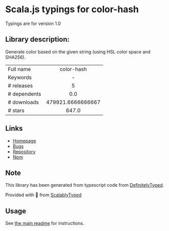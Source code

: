 
# Scala.js typings for color-hash

Typings are for version 1.0

## Library description:
Generate color based on the given string (using HSL color space and SHA256).

|                    |                 |
| ------------------ | :-------------: |
| Full name          | color-hash |
| Keywords           | - |
| # releases         | 5 |
| # dependents       | 0.0 |
| # downloads        | 479921.6666666667 |
| # stars            | 647.0 |

## Links
- [Homepage](https://github.com/zenozeng/color-hash#readme)
- [Bugs](https://github.com/zenozeng/color-hash/issues)
- [Repository](https://github.com/zenozeng/color-hash)
- [Npm](https://www.npmjs.com/package/color-hash)
    


## Note
This library has been generated from typescript code from [DefinitelyTyped](https://definitelytyped.org).

Provided with :purple_heart: from [ScalablyTyped](https://github.com/oyvindberg/ScalablyTyped)

## Usage
See [the main readme](../../readme.md) for instructions.


